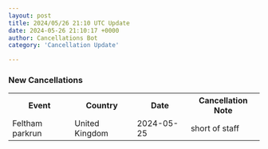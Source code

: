 ```yaml
---
layout: post
title: 2024/05/26 21:10 UTC Update
date: 2024-05-26 21:10:17 +0000
author: Cancellations Bot
category: 'Cancellation Update'

---
```


<h3>New Cancellations</h3>
<div class='hscrollable'>
<table style='width: 100%'>
    <tr>
        <th>Event</th>
        <th>Country</th>
        <th>Date</th>
        <th>Cancellation Note</th>
    </tr>
    <tr>
        <td>Feltham parkrun</td>
        <td>United Kingdom</td>
        <td>2024-05-25</td>
        <td>short of staff</td>
    </tr>
</table>
</div>
